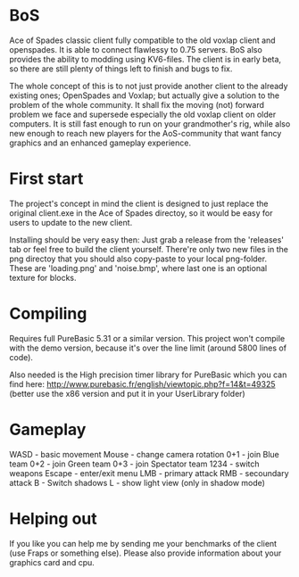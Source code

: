 BoS
=========
Ace of Spades classic client fully compatible to the old voxlap client and openspades.
It is able to connect flawlessy to 0.75 servers. BoS also provides the ability to modding using KV6-files.
The client is in early beta, so there are still plenty of things left to finish and bugs to fix.

The whole concept of this is to not just provide another client to the already existing ones; OpenSpades and Voxlap;
but actually give a solution to the problem of the whole community. It shall fix the moving (not) forward problem we face
and supersede especially the old voxlap client on older computers. It is still fast enough to run on your grandmother's rig,
while also new enough to reach new players for the AoS-community that want fancy graphics and an enhanced gameplay experience.

First start
=========

The project's concept in mind the client is designed to just replace the original client.exe in the Ace of Spades directoy, so
it would be easy for users to update to the new client. 

Installing should be very easy then:
Just grab a release from the 'releases' tab or feel free to build the client yourself.
There're only two new files in the png directoy that you should also copy-paste to your local png-folder. These are
'loading.png' and 'noise.bmp', where last one is an optional texture for blocks.

Compiling
=========
Requires full PureBasic 5.31 or a similar version. This project won't compile with the demo version,
because it's over the line limit (around 5800 lines of code).

Also needed is the High precision timer library for PureBasic which you can find here:
http://www.purebasic.fr/english/viewtopic.php?f=14&t=49325
(better use the x86 version and put it in your UserLibrary folder)

Gameplay
=========

WASD	- basic movement
Mouse	- change camera rotation
0+1		- join Blue team
0+2		- join Green team
0+3		- join Spectator team
1234	- switch weapons
Escape  - enter/exit menu
LMB		- primary attack
RMB		- secoundary attack
B		- Switch shadows
L		- show light view (only in shadow mode)

Helping out
=========
If you like you can help me by sending me your benchmarks of the client (use Fraps or something else).
Please also provide information about your graphics card and cpu.